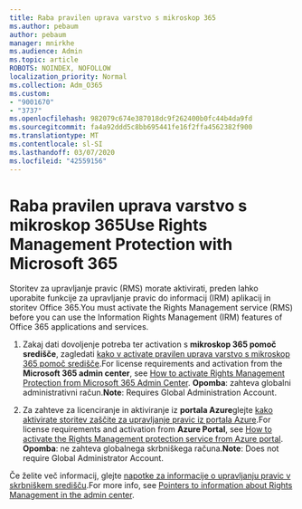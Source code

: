 ```yaml
---
title: Raba pravilen uprava varstvo s mikroskop 365
ms.author: pebaum
author: pebaum
manager: mnirkhe
ms.audience: Admin
ms.topic: article
ROBOTS: NOINDEX, NOFOLLOW
localization_priority: Normal
ms.collection: Adm_O365
ms.custom:
- "9001670"
- "3737"
ms.openlocfilehash: 982079c674e387018dc9f262400b0fc44b4da9fd
ms.sourcegitcommit: fa4a92ddd5c8bb695441fe16f2ffa4562382f900
ms.translationtype: MT
ms.contentlocale: sl-SI
ms.lasthandoff: 03/07/2020
ms.locfileid: "42559156"
---
```

# <a name="use-rights-management-protection-with-microsoft-365"></a><span data-ttu-id="fca3f-102">Raba pravilen uprava varstvo s mikroskop 365</span><span class="sxs-lookup"><span data-stu-id="fca3f-102">Use Rights Management Protection with Microsoft 365</span></span>

<span data-ttu-id="fca3f-103">Storitev za upravljanje pravic (RMS) morate aktivirati, preden lahko uporabite funkcije za upravljanje pravic do informacij (IRM) aplikacij in storitev Office 365.</span><span class="sxs-lookup"><span data-stu-id="fca3f-103">You must activate the Rights Management service (RMS) before you can use the Information Rights Management (IRM) features of Office 365 applications and services.</span></span>

1. <span data-ttu-id="fca3f-104">Zakaj dati dovoljenje potreba ter activation s **mikroskop 365 pomoč središče**, zagledati [kako v activate pravilen uprava varstvo s mikroskop 365 pomoč središče](https://docs.microsoft.com/azure/information-protection/activate-office365).</span><span class="sxs-lookup"><span data-stu-id="fca3f-104">For license requirements and activation from the **Microsoft 365 admin center**, see [How to activate Rights Management Protection from Microsoft 365 Admin Center](https://docs.microsoft.com/azure/information-protection/activate-office365).</span></span> <span data-ttu-id="fca3f-105">**Opomba**: zahteva globalni administrativni račun.</span><span class="sxs-lookup"><span data-stu-id="fca3f-105">**Note**: Requires Global Administration Account.</span></span>

2. <span data-ttu-id="fca3f-106">Za zahteve za licenciranje in aktiviranje iz **portala Azure**glejte [kako aktivirate storitev zaščite za upravljanje pravic iz portala Azure](https://docs.microsoft.com/azure/information-protection/activate-azure).</span><span class="sxs-lookup"><span data-stu-id="fca3f-106">For license requirements and activation from **Azure Portal**, see [How to activate the Rights Management protection service from Azure portal](https://docs.microsoft.com/azure/information-protection/activate-azure).</span></span> <span data-ttu-id="fca3f-107">**Opomba**: ne zahteva globalnega skrbniškega računa.</span><span class="sxs-lookup"><span data-stu-id="fca3f-107">**Note**: Does not require Global Administrator Account.</span></span>
 

<span data-ttu-id="fca3f-108">Če želite več informacij, glejte [napotke za informacije o upravljanju pravic v skrbniškem središču](https://docs.microsoft.com/office365/enterprise/activate-rms-in-office-365).</span><span class="sxs-lookup"><span data-stu-id="fca3f-108">For more info, see [Pointers to information about Rights Management in the admin center](https://docs.microsoft.com/office365/enterprise/activate-rms-in-office-365).</span></span>
